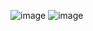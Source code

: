 ![image](https://github.com/zakaria0101echifaouy/Linux-Shell-HackerRank/assets/108145379/90a27e20-74fb-40f5-9377-9a65aac7df97)
![image](https://github.com/zakaria0101echifaouy/Linux-Shell-HackerRank/assets/108145379/5ce113a5-9506-4ce9-8762-05cfc18cd182)
